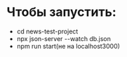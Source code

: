 <h1>Чтобы запустить:</h1>
<ul>
  <li>cd news-test-project</li>
  <li>npx json-server --watch db.json</li>
  <li>npm run start(не на localhost3000)</li>
</ul>
